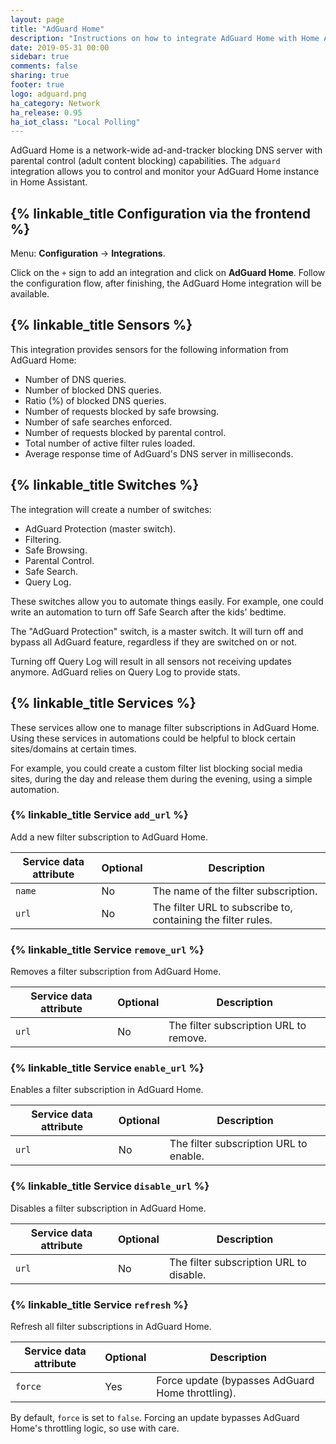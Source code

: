 ```yaml
---
layout: page
title: "AdGuard Home"
description: "Instructions on how to integrate AdGuard Home with Home Assistant."
date: 2019-05-31 00:00
sidebar: true
comments: false
sharing: true
footer: true
logo: adguard.png
ha_category: Network
ha_release: 0.95
ha_iot_class: "Local Polling"
---
```


AdGuard Home is a network-wide ad-and-tracker blocking DNS server with parental
control (adult content blocking) capabilities. The `adguard` integration allows
you to control and monitor your AdGuard Home instance in Home Assistant.

## {% linkable_title Configuration via the frontend %}

Menu: **Configuration** -> **Integrations**.

Click on the `+` sign to add an integration and click on **AdGuard Home**.
Follow the configuration flow, after finishing, the AdGuard Home
integration will be available.

## {% linkable_title Sensors %}

This integration provides sensors for the following information from AdGuard Home:

- Number of DNS queries.
- Number of blocked DNS queries.
- Ratio (%) of blocked DNS queries.
- Number of requests blocked by safe browsing.
- Number of safe searches enforced.
- Number of requests blocked by parental control.
- Total number of active filter rules loaded.
- Average response time of AdGuard's DNS server in milliseconds.

## {% linkable_title Switches %}

The integration will create a number of switches:

- AdGuard Protection (master switch).
- Filtering.
- Safe Browsing.
- Parental Control.
- Safe Search.
- Query Log.

These switches allow you to automate things easily. For example, one could
write an automation to turn off Safe Search after the kids' bedtime.

The "AdGuard Protection" switch, is a master switch. It will turn off and
bypass all AdGuard feature, regardless if they are switched on or not.

<p class="note">
Turning off Query Log will result in all sensors not receiving updates anymore.
AdGuard relies on Query Log to provide stats.
</p>

## {% linkable_title Services %}

These services allow one to manage filter subscriptions in AdGuard Home.
Using these services in automations could be helpful to block certain
sites/domains at certain times.

For example, you could create a custom filter list blocking social media sites,
during the day and release them during the evening, using a simple automation.

### {% linkable_title Service `add_url` %}

Add a new filter subscription to AdGuard Home.

| Service data attribute | Optional | Description                                                  |
| ---------------------- | -------- | ------------------------------------------------------------ |
| `name`                 | No       | The name of the filter subscription.                         |
| `url`                  | No       | The filter URL to subscribe to, containing the filter rules. |

### {% linkable_title Service `remove_url` %}

Removes a filter subscription from AdGuard Home.

| Service data attribute | Optional | Description                            |
| ---------------------- | -------- | -------------------------------------- |
| `url`                  | No       | The filter subscription URL to remove. |

### {% linkable_title Service `enable_url` %}

Enables a filter subscription in AdGuard Home.

| Service data attribute | Optional | Description                            |
| ---------------------- | -------- | -------------------------------------- |
| `url`                  | No       | The filter subscription URL to enable. |

### {% linkable_title Service `disable_url` %}

Disables a filter subscription in AdGuard Home.

| Service data attribute | Optional | Description                             |
| ---------------------- | -------- | --------------------------------------- |
| `url`                  | No       | The filter subscription URL to disable. |

### {% linkable_title Service `refresh` %}

Refresh all filter subscriptions in AdGuard Home.

| Service data attribute | Optional | Description                                       |
| ---------------------- | -------- | ------------------------------------------------- |
| `force`                | Yes      | Force update (bypasses AdGuard Home throttling). |

By default, `force` is set to `false`. Forcing an update bypasses AdGuard Home's
throttling logic, so use with care.
